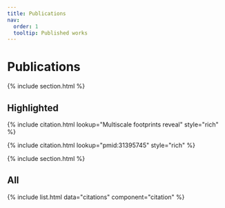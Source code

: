 ```yaml
---
title: Publications
nav:
  order: 1
  tooltip: Published works
---
```


# Publications

{% include section.html %}

## Highlighted

{% include citation.html lookup="Multiscale footprints reveal" style="rich" %}

{% include citation.html lookup="pmid:31395745" style="rich" %}

{% include section.html %}

## All


{% include list.html data="citations" component="citation" %}
